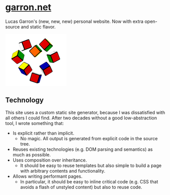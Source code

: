 # [garron.net](https://garron.net/)

Lucas Garron's (new, new, new) personal website. Now with extra open-source and static flavor.

![Cube Heart](./garron.net/files/img/home/home.png)

## Technology

This site uses a custom static site generator, because I was dissatisfied with all others I could find. After two decades without a good low-abstraction tool, I wrote something that:

- Is explicit rather than implicit.
  - No magic. All output is generated from explicit code in the source tree.
- Reuses existing technologies (e.g. DOM parsing and semantics) as much as possible.
- Uses composition over inheritance.
  - It should be easy to reuse templates but also simple to build a page with arbitrary contents and functionality.
- Allows writing performant pages.
  - In particular, it should be easy to inline critical code (e.g. CSS that avoids a flash of unstyled content) but also to reuse code.
